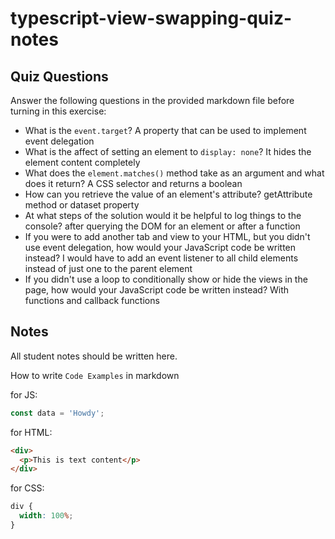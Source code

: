 # typescript-view-swapping-quiz-notes

## Quiz Questions

Answer the following questions in the provided markdown file before turning in this exercise:

- What is the `event.target`?
  A property that can be used to implement event delegation
- What is the affect of setting an element to `display: none`?
  It hides the element content completely
- What does the `element.matches()` method take as an argument and what does it return?
  A CSS selector and returns a boolean
- How can you retrieve the value of an element's attribute?
  getAttribute method or dataset property
- At what steps of the solution would it be helpful to log things to the console?
  after querying the DOM for an element or after a function
- If you were to add another tab and view to your HTML, but you didn't use event delegation, how would your JavaScript code be written instead?
  I would have to add an event listener to all child elements instead of just one to the parent element
- If you didn't use a loop to conditionally show or hide the views in the page, how would your JavaScript code be written instead?
  With functions and callback functions

## Notes

All student notes should be written here.

How to write `Code Examples` in markdown

for JS:

```javascript
const data = 'Howdy';
```

for HTML:

```html
<div>
  <p>This is text content</p>
</div>
```

for CSS:

```css
div {
  width: 100%;
}
```
